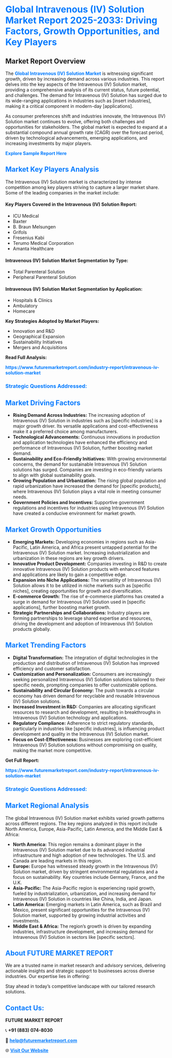 <h1 style="color: #007BFF;">Global Intravenous (IV) Solution Market Report 2025-2033: Driving Factors, Growth Opportunities, and Key Players</h1>

<section id="overview">
<h2>Market Report Overview</h2>
<p>The <a href="https://www.futuremarketreport.com/industry-report/intravenous-iv-solution-market" style="color: #007BFF; text-decoration: none;"><strong>Global Intravenous (IV) Solution Market</strong></a> is witnessing significant growth, driven by increasing demand across various industries. This report delves into the key aspects of the Intravenous (IV) Solution market, providing a comprehensive analysis of its current status, future potential, and challenges. The demand for Intravenous (IV) Solution has surged due to its wide-ranging applications in industries such as [insert industries], making it a critical component in modern-day [applications].</p>
<p>As consumer preferences shift and industries innovate, the Intravenous (IV) Solution market continues to evolve, offering both challenges and opportunities for stakeholders. The global market is expected to expand at a substantial compound annual growth rate (CAGR) over the forecast period, driven by technological advancements, emerging applications, and increasing investments by major players.</p>
</section>

<section id="overview">
<p><a href="https://www.futuremarketreport.com/request-sample/reportId=77018" style="color: #007BFF; text-decoration: none;"><strong>Explore Sample Report Here</strong></a></p>
</section>

<section id="key-players">
<h2 style="color: #007BFF;">Market Key Players Analysis</h2>
<p>The Intravenous (IV) Solution market is characterized by intense competition among key players striving to capture a larger market share. Some of the leading companies in the market include:</p>
<h4>Key Players Covered in the Intravenous (IV) Solution Report:</h4>
<ul><li>ICU Medical</li><li>Baxter</li><li>B. Braun Melsungen</li><li>Grifols</li><li>Fresenius Kabi</li><li>Terumo Medical Corporation</li><li>Amanta Healthcare</li></ul>
<h4>Intravenous (IV) Solution Market Segmentation by Type:</h4>
<ul><li>Total Parenteral Solution</li><li>Peripheral Parenteral Solution</li></ul>

<h4>Intravenous (IV) Solution Market Segmentation by Application:</h4>
<ul><li>Hospitals &amp; Clinics</li><li>Ambulatory</li><li>Homecare</li></ul>
<p><strong>Key Strategies Adopted by Market Players:</strong></p>
<ul>
<li>Innovation and R&D</li>
<li>Geographical Expansion</li>
<li>Sustainability Initiatives</li>
<li>Mergers and Acquisitions</li>
</ul>
</section>

<section>
<p><strong>Read Full Analysis: </strong></p><a href="https://www.futuremarketreport.com/industry-report/intravenous-iv-solution-market" style="color: #007BFF; text-decoration: none;"><strong>https://www.futuremarketreport.com/industry-report/intravenous-iv-solution-market</strong></a>
<h3 style="color: #007BFF;">Strategic Questions Addressed:</h3>
</section>

<section id="driving-factors">
<h2 style="color: #007BFF;">Market Driving Factors</h2>
<ul>
<li><strong>Rising Demand Across Industries:</strong> The increasing adoption of Intravenous (IV) Solution in industries such as [specific industries] is a major growth driver. Its versatile applications and cost-effectiveness make it a preferred choice among manufacturers.</li>
<li><strong>Technological Advancements:</strong> Continuous innovations in production and application technologies have enhanced the efficiency and performance of Intravenous (IV) Solution, further boosting market demand.</li>
<li><strong>Sustainability and Eco-Friendly Initiatives:</strong> With growing environmental concerns, the demand for sustainable Intravenous (IV) Solution solutions has surged. Companies are investing in eco-friendly variants to align with global sustainability goals.</li>
<li><strong>Growing Population and Urbanization:</strong> The rising global population and rapid urbanization have increased the demand for [specific products], where Intravenous (IV) Solution plays a vital role in meeting consumer needs.</li>
<li><strong>Government Policies and Incentives:</strong> Supportive government regulations and incentives for industries using Intravenous (IV) Solution have created a conducive environment for market growth.</li>
</ul>
</section>

<section id="growth-opportunities">
<h2 style="color: #007BFF;">Market Growth Opportunities</h2>
<ul>
<li><strong>Emerging Markets:</strong> Developing economies in regions such as Asia-Pacific, Latin America, and Africa present untapped potential for the Intravenous (IV) Solution market. Increasing industrialization and urbanization in these regions are key growth drivers.</li>
<li><strong>Innovative Product Development:</strong> Companies investing in R&D to create innovative Intravenous (IV) Solution products with enhanced features and applications are likely to gain a competitive edge.</li>
<li><strong>Expansion into Niche Applications:</strong> The versatility of Intravenous (IV) Solution allows it to be utilized in niche markets such as [specific niches], creating opportunities for growth and diversification.</li>
<li><strong>E-commerce Growth:</strong> The rise of e-commerce platforms has created a surge in demand for Intravenous (IV) Solution used in [specific applications], further boosting market growth.</li>
<li><strong>Strategic Partnerships and Collaborations:</strong> Industry players are forming partnerships to leverage shared expertise and resources, driving the development and adoption of Intravenous (IV) Solution products globally.</li>
</ul>
</section>

<section id="trending-factors">
<h2 style="color: #007BFF;">Market Trending Factors</h2>
<ul>
<li><strong>Digital Transformation:</strong> The integration of digital technologies in the production and distribution of Intravenous (IV) Solution has improved efficiency and customer satisfaction.</li>
<li><strong>Customization and Personalization:</strong> Consumers are increasingly seeking personalized Intravenous (IV) Solution solutions tailored to their specific needs, prompting companies to offer customizable options.</li>
<li><strong>Sustainability and Circular Economy:</strong> The push towards a circular economy has driven demand for recyclable and reusable Intravenous (IV) Solution solutions.</li>
<li><strong>Increased Investment in R&D:</strong> Companies are allocating significant resources to research and development, resulting in breakthroughs in Intravenous (IV) Solution technology and applications.</li>
<li><strong>Regulatory Compliance:</strong> Adherence to strict regulatory standards, particularly in industries like [specific industries], is influencing product development and quality in the Intravenous (IV) Solution market.</li>
<li><strong>Focus on Cost-Effectiveness:</strong> Businesses are exploring cost-efficient Intravenous (IV) Solution solutions without compromising on quality, making the market more competitive.</li>
</ul>
</section>

<section>
<p><strong>Get Full Report: </strong></p><a href="https://www.futuremarketreport.com/industry-report/intravenous-iv-solution-market" style="color: #007BFF; text-decoration: none;"><strong>https://www.futuremarketreport.com/industry-report/intravenous-iv-solution-market</strong></a>
<h3 style="color: #007BFF;">Strategic Questions Addressed:</h3>
</section>


<section id="regional-analysis">
<h2 style="color: #007BFF;">Market Regional Analysis</h2>
<p>The global Intravenous (IV) Solution market exhibits varied growth patterns across different regions. The key regions analyzed in this report include North America, Europe, Asia-Pacific, Latin America, and the Middle East & Africa:</p>
<ul>
<li><strong>North America:</strong> This region remains a dominant player in the Intravenous (IV) Solution market due to its advanced industrial infrastructure and high adoption of new technologies. The U.S. and Canada are leading markets in this region.</li>
<li><strong>Europe:</strong> Europe has witnessed steady growth in the Intravenous (IV) Solution market, driven by stringent environmental regulations and a focus on sustainability. Key countries include Germany, France, and the U.K.</li>
<li><strong>Asia-Pacific:</strong> The Asia-Pacific region is experiencing rapid growth, fueled by industrialization, urbanization, and increasing demand for Intravenous (IV) Solution in countries like China, India, and Japan.</li>
<li><strong>Latin America:</strong> Emerging markets in Latin America, such as Brazil and Mexico, present significant opportunities for the Intravenous (IV) Solution market, supported by growing industrial activities and investments.</li>
<li><strong>Middle East & Africa:</strong> The region’s growth is driven by expanding industries, infrastructure development, and increasing demand for Intravenous (IV) Solution in sectors like [specific sectors].</li>
</ul>
</section>

<footer>
<h2 style="color: #007BFF;">About FUTURE MARKET REPORT</h2>
<p>We are a trusted name in market research and advisory services, delivering actionable insights and strategic support to businesses across diverse industries. Our expertise lies in offering:</p>

<p>Stay ahead in today’s competitive landscape with our tailored research solutions.</p>

<h2 style="color: #007BFF;">Contact Us:</h2>
<p><strong>FUTURE MARKET REPORT</strong></p>
<p>📞 <strong>+91 (883) 074-8030</strong></p>
<p>📧 <strong><a href="mailto:help@futuremarketreport.com" style="color: #007BFF;">help@futuremarketreport.com</a></strong></p>
<p>🌐 <strong><a href="https://www.futuremarketreport.com/" style="color: #007BFF;">Visit Our Website</a></strong></p>
</footer>